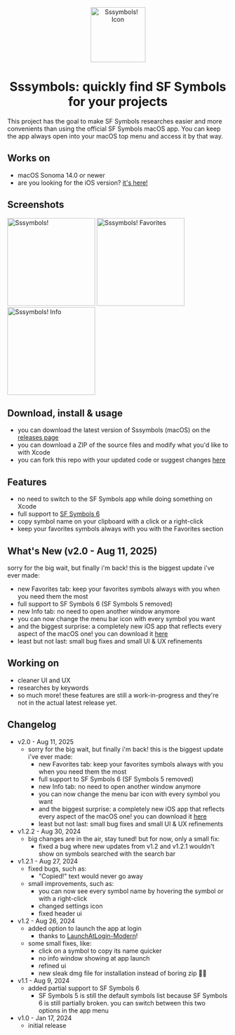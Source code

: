 <div align="center"><img width="125" alt="Sssymbols! Icon" src="https://github.com/user-attachments/assets/b1d11001-d274-4385-981d-be4eee9d9561"></div>

<div align="center"><h1>Sssymbols: quickly find SF Symbols for your projects</h1></div>
This project has the goal to make SF Symbols researches easier and more convenients than using the official SF Symbols macOS app.
You can keep the app always open into your macOS top menu and access it by that way.

## Works on
- macOS Sonoma 14.0 or newer
- are you looking for the iOS version? [it's here!](https://github.com/ddvniele/Sssymbols-iOS)

## Screenshots
<img width="200" alt="Sssymbols!" src="https://github.com/user-attachments/assets/028e41ad-a26a-4916-9d18-3a8892c576bf">
<img width="200" alt="Sssymbols! Favorites" src="https://github.com/user-attachments/assets/a6986ac2-829c-4689-a98c-fc2966cd28c0">
<img width="200" alt="Sssymbols! Info" src="https://github.com/user-attachments/assets/fe9a40b9-dd57-43bd-a9ad-c4d935df1ce9">


## Download, install & usage
- you can download the latest version of Sssymbols (macOS) on the [releases page](https://github.com/ddvniele/Sssymbols-macOS/releases/latest)
- you can download a ZIP of the source files and modify what you'd like to with Xcode
- you can fork this repo with your updated code or suggest changes [here](https://github.com/ddvniele/Sssymbols-macOS/pulls)

## Features
- no need to switch to the SF Symbols app while doing something on Xcode
- full support to [SF Symbols 6](https://developer.apple.com/sf-symbols/)
- copy symbol name on your clipboard with a click or a right-click
- keep your favorites symbols always with you with the Favorites section

## What's New (v2.0 - Aug 11, 2025)
sorry for the big wait, but finally i'm back! this is the biggest update i've ever made:
- new Favorites tab: keep your favorites symbols always with you when you need them the most
- full support to SF Symbols 6 (SF Symbols 5 removed)
- new Info tab: no need to open another window anymore
- you can now change the menu bar icon with every symbol you want
- and the biggest surprise: a completely new iOS app that reflects every aspect of the macOS one! you can download it [here](https://github.com/ddvniele/Sssymbols-iOS/releases/latest)
- least but not last: small bug fixes and small UI & UX refinements

## Working on
- cleaner UI and UX
- researches by keywords
- so much more! these features are still a work-in-progress and they're not in the actual latest release yet.

## Changelog
- v2.0 - Aug 11, 2025
  - sorry for the big wait, but finally i'm back! this is the biggest update i've ever made:
    - new Favorites tab: keep your favorites symbols always with you when you need them the most
    - full support to SF Symbols 6 (SF Symbols 5 removed)
    - new Info tab: no need to open another window anymore
    - you can now change the menu bar icon with every symbol you want
    - and the biggest surprise: a completely new iOS app that reflects every aspect of the macOS one! you can download it [here](https://github.com/ddvniele/Sssymbols-iOS/releases/latest)
    - least but not last: small bug fixes and small UI & UX refinements
- v1.2.2 - Aug 30, 2024
  - big changes are in the air, stay tuned! but for now, only a small fix:
    - fixed a bug where new updates from v1.2 and v1.2.1 wouldn't show on symbols searched with the search bar
- v1.2.1 - Aug 27, 2024
  - fixed bugs, such as:
    - "Copied!" text would never go away
  - small improvements, such as:
    - you can now see every symbol name by hovering the symbol or with a right-click
    - changed settings icon
    - fixed header ui
- v1.2 - Aug 26, 2024
  - added option to launch the app at login
    - thanks to [LaunchAtLogin-Modern](https://github.com/sindresorhus/LaunchAtLogin-Modern)!
  - some small fixes, like:
    - click on a symbol to copy its name quicker
    - no info window showing at app launch
    - refined ui
    - new sleak dmg file for installation instead of boring zip 🤛🏻
- v1.1 - Aug 9, 2024
  - added partial support to SF Symbols 6
    - SF Symbols 5 is still the default symbols list because SF Symbols 6 is still partially broken. you can switch between this two options in the app menu
- v1.0 - Jan 17, 2024
  - initial release
